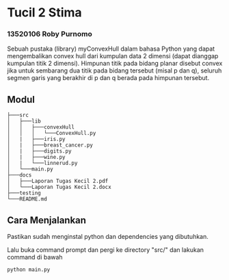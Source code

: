 # Tucil 2 Stima

### 13520106 Roby Purnomo

Sebuah pustaka (library) myConvexHull dalam bahasa Python yang dapat mengembalikan convex hull dari kumpulan data 2 dimensi (dapat dianggap kumpulan titik 2 dimensi). Himpunan titik pada bidang planar disebut convex jika untuk sembarang dua titik pada bidang tersebut (misal p dan q), seluruh segmen garis yang berakhir di p dan q berada pada himpunan tersebut. 

## Modul

```
├───src
│   ├───lib
│   │   ├───convexHull
│   │   │   └───ConvexHull.py
│   |   ├───iris.py
│   |   ├───breast_cancer.py
│   |   ├───digits.py
│   |   ├───wine.py
│   |   └───linnerud.py
│   └───main.py
├───docs
│   ├───Laporan Tugas Kecil 2.pdf
│   └───Laporan Tugas Kecil 2.docx
├───testing
└───README.md
```

## Cara Menjalankan

Pastikan sudah menginstal python dan dependencies yang dibutuhkan.

Lalu buka command prompt dan pergi ke directory "src/" dan lakukan command di bawah

```
python main.py
```